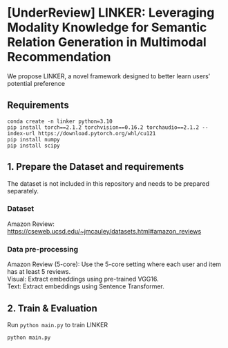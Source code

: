 # [UnderReview] LINKER: Leveraging Modality Knowledge for Semantic Relation Generation in Multimodal Recommendation

We propose LINKER, a novel framework designed to better learn users’ potential preference

## Requirements
```
conda create -n linker python=3.10
pip install torch==2.1.2 torchvision==0.16.2 torchaudio==2.1.2 --index-url https://download.pytorch.org/whl/cu121
pip install numpy
pip install scipy
```

## 1. Prepare the Dataset and requirements
The dataset is not included in this repository and needs to be prepared separately.
### Dataset
Amazon Review: https://cseweb.ucsd.edu/~jmcauley/datasets.html#amazon_reviews
### Data pre-processing
Amazon Review (5-core): Use the 5-core setting where each user and item has at least 5 reviews.  
Visual: Extract embeddings using pre-trained VGG16.  
Text: Extract embeddings using Sentence Transformer.  

## 2. Train & Evaluation
Run `python main.py` to train LINKER
```
python main.py
```